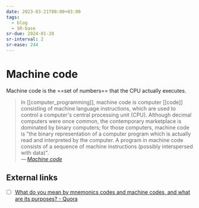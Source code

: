 ```yaml
---
date: 2023-03-21T00:00+03:00
tags:
  - blog
  - SR-base
sr-due: 2024-01-28
sr-interval: 2
sr-ease: 244
---
```


# Machine code

Machine code is the ==set of numbers== that the CPU actually executes.

> In [[computer_programming]], machine code is computer [[code]] consisting of
> machine language instructions, which are used to control a computer's central
> processing unit (CPU). Although decimal computers were once common, the
> contemporary marketplace is dominated by binary computers; for those
> computers, machine code is "the binary representation of a computer program
> which is actually read and interpreted by the computer. A program in machine
> code consists of a sequence of machine instructions (possibly interspersed
> with data)".\
— <cite>[Machine code](https://en.wikipedia.org/wiki/Machine_code)</cite>

## External links

- [ ] [What do you mean by mnemonics codes and machine codes, and what are its purposes? - Quora](https://www.quora.com/What-do-you-mean-by-mnemonics-codes-and-machine-codes-and-what-are-its-purposes)
